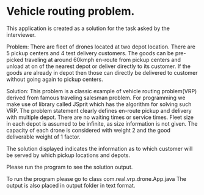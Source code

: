 # Vehicle routing problem.

This application is created as a solution for the task asked by the interviewer.

Problem: 
There are fleet of drones located at two depot location. There are 5 pickup centers and 4 test delivery customers.
The goods can be pre-picked traveling at around 60kmph en-route from pickup centers and unload at on of the nearest depot or deliver directly to its customer. If the goods are already in depot then those can directly be delivered to customer without going again to pickup centers.

Solution:
This problem is a classic example of vehicle routing problem(VRP) derived from famous traveling salesman problem. For programming we make use of library called JSprit which has the algorithm for solving such VRP. The problem statement clearly defines en-route pickup and delivery with multiple depot. There are no waiting times or service times. Fleet size in each depot is assumed to be infinite, as size information is not given. The capacity of each drone is considered with weight 2 and the good deliverable weight of 1 factor.

The solution displayed indicates the information as to which customer will be served by which pickup locations and depots.

Please run the program to see the solution output.

To run the program please go to class com.real.vrp.drone.App.java
The output is also placed in output folder in text format.
